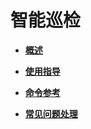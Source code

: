 # 智能巡检<a name="ZH-CN_TOPIC_0000002259758188"></a>

-   **[概述](概述-智能巡检.md)**  

-   **[使用指导](使用指导-智能巡检.md)**  

-   **[命令参考](命令参考-智能巡检.md)**  

-   **[常见问题处理](常见问题处理-智能巡检.md)**  

